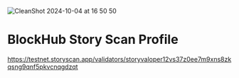 ![CleanShot 2024-10-04 at 16 50 50](https://github.com/user-attachments/assets/63975470-4c33-419a-b739-4dbfdcf0814f)
# BlockHub Story Scan Profile
https://testnet.storyscan.app/validators/storyvaloper12vs37z0ee7m9xns8zkqsng9qnf5pkvcnqgdzqt
